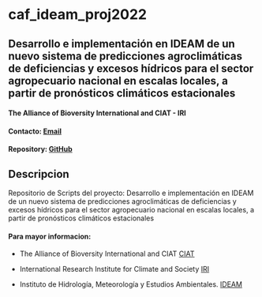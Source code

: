# caf_ideam_proj2022
## Desarrollo e implementación en IDEAM de un nuevo sistema de predicciones agroclimáticas de deficiencias y excesos hídricos para el sector agropecuario nacional en escalas locales, a partir de pronósticos climáticos estacionales
#### The Alliance of Bioversity International and CIAT  - IRI
#### Contacto: [Email](mailto:j.r.espinosa@cgiar.org) 
#### Repository: [GitHub](https://github.com/jrodriguez88/caf_ideam_proj2022)

## Descripcion
Repositorio de Scripts del proyecto: 
Desarrollo e implementación en IDEAM de un nuevo sistema de predicciones agroclimáticas de deficiencias y excesos hídricos para el sector agropecuario nacional en escalas locales, a partir de pronósticos climáticos estacionales


#### Para mayor informacion:

* The Alliance of Bioversity International and CIAT [CIAT](https://alliancebioversityciat.org/)

* International Research Institute for Climate and Society [IRI](https://iri.columbia.edu/) 

* Instituto de Hidrología, Meteorología y Estudios Ambientales. [IDEAM](http://www.ideam.gov.co/)



